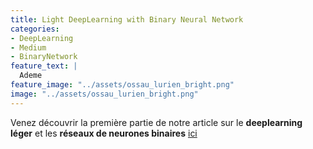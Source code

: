 ```yaml
---
title: Light DeepLearning with Binary Neural Network
categories:
- DeepLearning
- Medium
- BinaryNetwork
feature_text: |
  Ademe
feature_image: "../assets/ossau_lurien_bright.png"
image: "../assets/ossau_lurien_bright.png"
---
```


Venez découvrir la première partie de notre article sur le **deeplearning léger** et les **réseaux de neurones binaires** [ici](https://medium.com/@maatfrancois/binary-neural-network-part-i-8c15533ad04c)